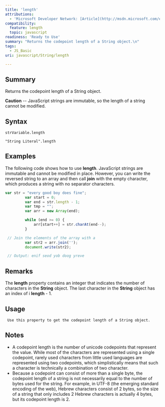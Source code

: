 ```yaml
---
title: 'length'
attributions:
  - 'Microsoft Developer Network: [Article](http://msdn.microsoft.com/en-us/library/ie/3d616214(v=vs.94).aspx)'
compatibility:
  feature: length
  topic: javascript
readiness: 'Ready to Use'
summary: "Returns the codepoint length of a String object.\n"
tags:
  - JS_Basic
uri: javascript/String/length

---
```

## Summary

Returns the codepoint length of a String object.

**Caution** -- JavaScript strings are immutable, so the length of a string cannot be modified.

## Syntax

    strVariable.length

    "String Literal".length

## Examples

The following code shows how to use **length**. JavaScript strings are immutable and cannot be modified in place. However, you can write the reversed string to an array and then call **join** with the empty character, which produces a string with no separator characters.

``` js
var str = "every good boy does fine";
         var start = 0;
         var end = str.length - 1;
         var tmp = "";
         var arr = new Array(end);

         while (end >= 0) {
             arr[start++] = str.charAt(end--);
         }

 // Join the elements of the array with a
         var str2 = arr.join('');
         document.write(str2);

 // Output: enif seod yob doog yreve
```

## Remarks

The **length** property contains an integer that indicates the number of characters in the **String** object. The last character in the **String** object has an index of i **length** - 1.

## Usage

     Use this property to get the codepoint length of a String object.

## Notes

-   A codepoint length is the number of unicode codepoints that represent the value. While most of the characters are represented using a single codepoint, rarely used characters from little used languages are represented using two codepoints, which simplistically means that such a character is technically a combination of two character.
-   Because a codepoint can consist of more than a single byte, the codepoint length of a string is not necessarily equal to the number of bytes used for the string. For example, in UTF-8 (the emerging standard encoding of the web), Hebrew characters consist of 2 bytes, so the size of a string that only includes 2 Hebrew characters is actually 4 bytes, but its codepoint length is 2.

